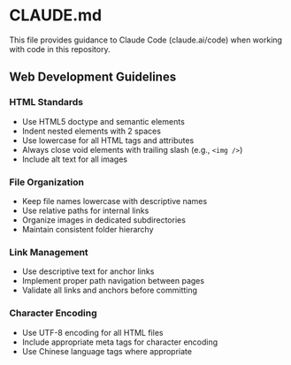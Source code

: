 # CLAUDE.md

This file provides guidance to Claude Code (claude.ai/code) when working with code in this repository.

## Web Development Guidelines

### HTML Standards
- Use HTML5 doctype and semantic elements
- Indent nested elements with 2 spaces
- Use lowercase for all HTML tags and attributes
- Always close void elements with trailing slash (e.g., `<img />`)
- Include alt text for all images

### File Organization
- Keep file names lowercase with descriptive names
- Use relative paths for internal links
- Organize images in dedicated subdirectories
- Maintain consistent folder hierarchy

### Link Management
- Use descriptive text for anchor links
- Implement proper path navigation between pages
- Validate all links and anchors before committing

### Character Encoding
- Use UTF-8 encoding for all HTML files
- Include appropriate meta tags for character encoding
- Use Chinese language tags where appropriate
